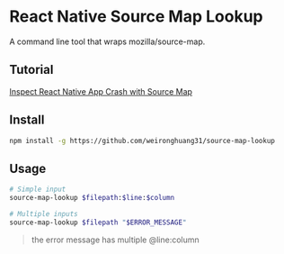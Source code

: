 # React Native Source Map Lookup
A command line tool that wraps mozilla/source-map.

## Tutorial
[Inspect React Native App Crash with Source Map](https://wadehuang36.medium.com/inspect-react-native-app-crash-with-source-map-91699f5d3a2)

## Install
``` bash
npm install -g https://github.com/weironghuang31/source-map-lookup
```

## Usage
``` bash
# Simple input
source-map-lookup $filepath:$line:$column

# Multiple inputs
source-map-lookup $filepath "$ERROR_MESSAGE"
```

> the error message has multiple @line:column
